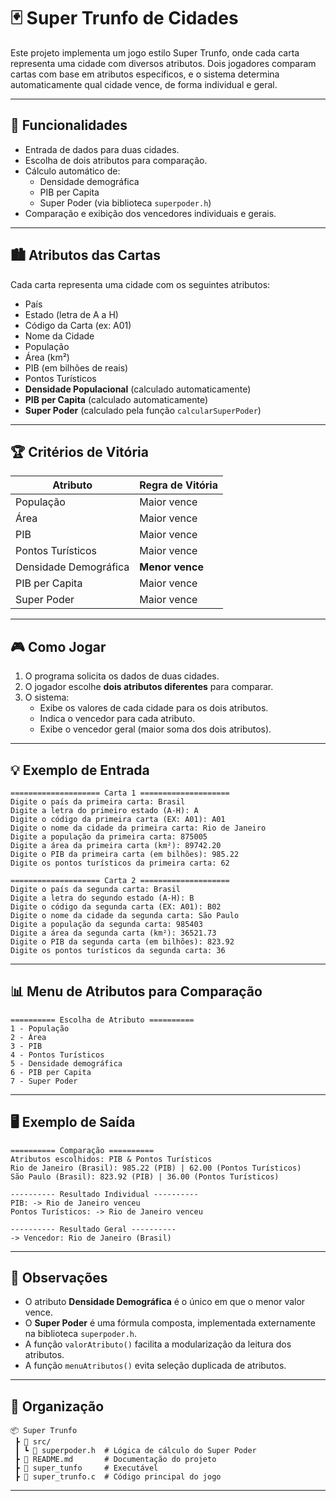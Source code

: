 
# 🃏 Super Trunfo de Cidades

Este projeto implementa um jogo estilo Super Trunfo, onde cada carta representa uma cidade com diversos atributos. Dois jogadores comparam cartas com base em atributos específicos, e o sistema determina automaticamente qual cidade vence, de forma individual e geral.

---

## 🚀 Funcionalidades

- Entrada de dados para duas cidades.
- Escolha de dois atributos para comparação.
- Cálculo automático de:
  - Densidade demográfica
  - PIB per Capita
  - Super Poder (via biblioteca `superpoder.h`)
- Comparação e exibição dos vencedores individuais e gerais.

---

## 🏙️ Atributos das Cartas

Cada carta representa uma cidade com os seguintes atributos:

- País
- Estado (letra de A a H)
- Código da Carta (ex: A01)
- Nome da Cidade
- População
- Área (km²)
- PIB (em bilhões de reais)
- Pontos Turísticos
- **Densidade Populacional** (calculado automaticamente)
- **PIB per Capita** (calculado automaticamente)
- **Super Poder** (calculado pela função `calcularSuperPoder`)

---

## 🏆 Critérios de Vitória

| Atributo               | Regra de Vitória       |
|------------------------|------------------------|
| População              | Maior vence            |
| Área                   | Maior vence            |
| PIB                    | Maior vence            |
| Pontos Turísticos      | Maior vence            |
| Densidade Demográfica  | **Menor vence**        |
| PIB per Capita         | Maior vence            |
| Super Poder            | Maior vence            |

---

## 🎮 Como Jogar

1. O programa solicita os dados de duas cidades.
2. O jogador escolhe **dois atributos diferentes** para comparar.
3. O sistema:
   - Exibe os valores de cada cidade para os dois atributos.
   - Indica o vencedor para cada atributo.
   - Exibe o vencedor geral (maior soma dos dois atributos).

---

## 💡 Exemplo de Entrada

```
==================== Carta 1 ====================
Digite o país da primeira carta: Brasil
Digite a letra do primeiro estado (A-H): A
Digite o código da primeira carta (EX: A01): A01
Digite o nome da cidade da primeira carta: Rio de Janeiro
Digite a população da primeira carta: 875005
Digite a área da primeira carta (km²): 89742.20
Digite o PIB da primeira carta (em bilhões): 985.22
Digite os pontos turísticos da primeira carta: 62

==================== Carta 2 ====================
Digite o país da segunda carta: Brasil
Digite a letra do segundo estado (A-H): B
Digite o código da segunda carta (EX: A01): B02
Digite o nome da cidade da segunda carta: São Paulo
Digite a população da segunda carta: 985403
Digite a área da segunda carta (km²): 36521.73
Digite o PIB da segunda carta (em bilhões): 823.92
Digite os pontos turísticos da segunda carta: 36
```

---

## 📊 Menu de Atributos para Comparação

```
========== Escolha de Atributo ==========
1 - População
2 - Área
3 - PIB
4 - Pontos Turísticos
5 - Densidade demográfica
6 - PIB per Capita
7 - Super Poder
```

---

## 🖥️ Exemplo de Saída

```
========== Comparação ==========
Atributos escolhidos: PIB & Pontos Turísticos
Rio de Janeiro (Brasil): 985.22 (PIB) | 62.00 (Pontos Turísticos)
São Paulo (Brasil): 823.92 (PIB) | 36.00 (Pontos Turísticos)

---------- Resultado Individual ----------
PIB: -> Rio de Janeiro venceu
Pontos Turísticos: -> Rio de Janeiro venceu

---------- Resultado Geral ----------
-> Vencedor: Rio de Janeiro (Brasil)
```

---

## 🧠 Observações

- O atributo **Densidade Demográfica** é o único em que o menor valor vence.
- O **Super Poder** é uma fórmula composta, implementada externamente na biblioteca `superpoder.h`.
- A função `valorAtributo()` facilita a modularização da leitura dos atributos.
- A função `menuAtributos()` evita seleção duplicada de atributos.

---

## 📁 Organização

```
📦 Super Trunfo
 ┣ 📂 src/
 ┃ ┗ 📄 superpoder.h  # Lógica de cálculo do Super Poder
 ┣ 📄 README.md       # Documentação do projeto
 ┣ 📄 super_tunfo     # Executável
 ┣ 📄 super_trunfo.c  # Código principal do jogo
```

---